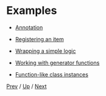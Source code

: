 # Examples

* [Annotation](1-annotate/README.md)

* [Registering an item](2-register/README.md)

* [Wrapping a simple logic](3-wrap-logic/README.md)

* [Working with generator functions](4-generator/README.md)

* [Function-like class instances](5-class/README.md)

[Prev](../2-syntax/4-order/README.md) /
[Up](../README.md) /
[Next](1-annotate/README.md)
